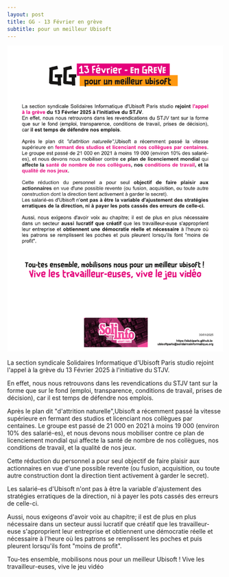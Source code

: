 ```yaml
---
layout: post
title: GG - 13 Février en grève
subtitle: pour un meilleur Ubisoft
---
```





![SIUbiParis](../assets/img/UbisoftParis_Affichage_055.png)


La section syndicale Solidaires Informatique d'Ubisoft Paris studio rejoint l'appel à la grève du 13 Février 2025 à l'initiative du STJV.

En effet, nous nous retrouvons dans les revendications du STJV tant sur la forme que sur le fond (emploi, transparence, conditions de travail, prises de décision), car il est temps de défendre nos emplois.


Après le plan dit "d'attrition naturelle",Ubisoft a récemment passé la vitesse supérieure en fermant des studios et licenciant nos collègues par centaines. Le groupe est passé de 21 000 en 2021 à moins 19 000 (environ 10% des salarié-es), et nous devons nous mobiliser contre ce plan de licenciement mondial qui affecte la santé de nombre de nos collègues, nos conditions de travail, et la qualité de nos jeux. 

Cette réduction du personnel a pour seul objectif de faire plaisir aux actionnaires en vue d'une possible revente (ou fusion, acquisition, ou toute autre construction dont la direction tient activement à garder le secret).

Les salarié-es d'Ubisoft n'ont pas à être la variable d'ajustement des stratégies erratiques de la direction, ni à payer les pots cassés des erreurs de celle-ci.

Aussi, nous exigeons d'avoir voix au chapitre; il est de plus en plus nécessaire dans un secteur aussi lucratif que créatif que les travailleur-euse s'approprient leur entreprise et obtiennent une démocratie réelle et nécessaire à l'heure où les patrons se remplissent les poches et puis pleurent lorsqu'ils font "moins de profit".



Tou-tes ensemble, mobilisons nous pour un meilleur Ubisoft ! 
Vive les travailleur-euses, vive le jeu vidéo
